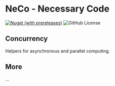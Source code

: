 # NeCo - Necessary Code 

[![Nuget (with prereleases)](https://img.shields.io/nuget/vpre/neco.common)](https://www.nuget.org/packages/Neco.Common/)
![GitHub License](https://img.shields.io/github/license/darcara/neco)


## Concurrency

Helpers for asynchronous and parallel computing. 


## More

...